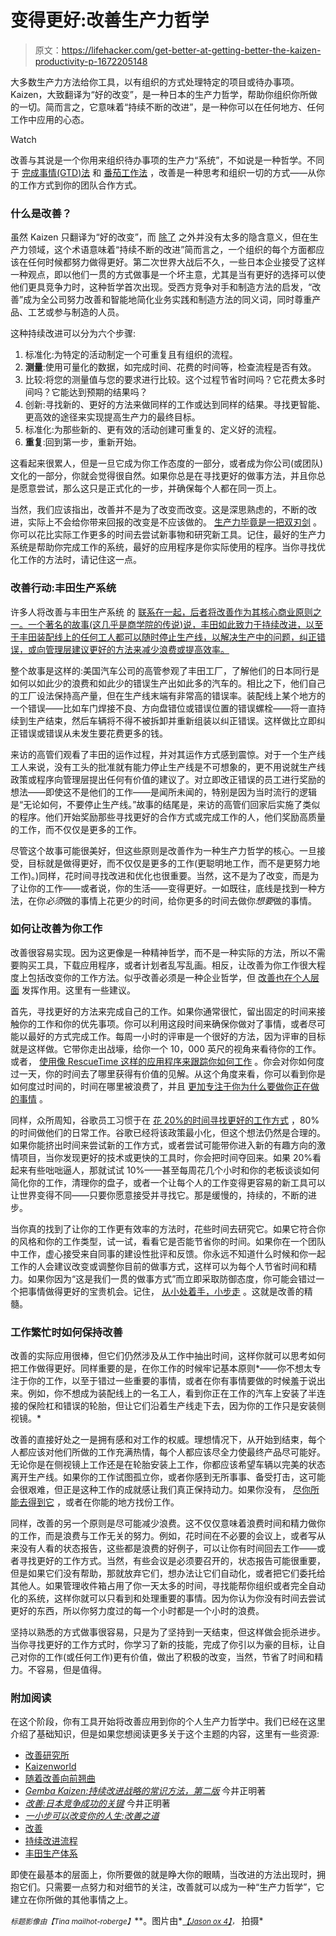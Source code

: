 # 变得更好:改善生产力哲学

> 原文：<https://lifehacker.com/get-better-at-getting-better-the-kaizen-productivity-p-1672205148>

大多数生产力方法给你工具，以有组织的方式处理特定的项目或待办事项。Kaizen，大致翻译为“好的改变”，是一种日本的生产力哲学，帮助你组织你所做的一切。简而言之，它意味着“持续不断的改进”，是一种你可以在任何地方、任何工作中应用的心态。

Watch

改善与其说是一个你用来组织待办事项的生产力“系统”，不如说是一种哲学。不同于 [完成事情(GTD)法](https://lifehacker.com/productivity-101-a-primer-to-the-getting-things-done-1551880955) 和 [番茄工作法](http://lifehacker.com/productivity-101-a-primer-to-the-pomodoro-technique-1598992730) ，改善是一种思考和组织一切的方式——从你的工作方式到你的团队合作方式。

### 什么是改善？

虽然 Kaizen 只翻译为“好的改变”，而 [除了](http://www.homejapan.com/2009/03/debunked-kaizen) 之外并没有太多的隐含意义，但在生产力领域，这个术语意味着“持续不断的改进”简而言之，一个组织的每个方面都应该在任何时候都努力做得更好。第二次世界大战后不久，一些日本企业接受了这样一种观点，即以他们一贯的方式做事是一个坏主意，尤其是当有更好的选择可以使他们更具竞争力时，这种哲学首次出现。受西方竞争对手和制造方法的启发，“改善”成为全公司努力改善和智能地简化业务实践和制造方法的同义词，同时尊重产品、工艺或参与制造的人员。

这种持续改进可以分为六个步骤:

1.  标准化:为特定的活动制定一个可重复且有组织的流程。
2.  **测量**:使用可量化的数据，如完成时间、花费的时间等，检查流程是否有效。
3.  比较:将您的测量值与您的要求进行比较。这个过程节省时间吗？它花费太多时间吗？它能达到预期的结果吗？
4.  创新:寻找新的、更好的方法来做同样的工作或达到同样的结果。寻找更智能、更高效的途径来实现提高生产力的最终目标。
5.  标准化:为那些新的、更有效的活动创建可重复的、定义好的流程。
6.  **重复**:回到第一步，重新开始。

这看起来很累人，但是一旦它成为你工作态度的一部分，或者成为你公司(或团队)文化的一部分，你就会觉得很自然。如果你总是在寻找更好的做事方法，并且你总是愿意尝试，那么这只是正式化的一步，并确保每个人都在同一页上。

当然，我们应该指出，改善并不是为了改变而改变。这是深思熟虑的，不断的改进，实际上不会给你带来回报的改变是不应该做的。 [生产力毕竟是一把双刃剑](https://lifehacker.com/avoid-the-trap-of-productivity-porn-5932142) 。你可以花比实际工作更多的时间去尝试新事物和研究新工具。记住，最好的生产力系统是帮助你完成工作的系统，最好的应用程序是你实际使用的程序。当你寻找优化工作的方法时，请记住这一点。

### 改善行动:丰田生产系统

许多人将改善与丰田生产系统 的 [联系在一起，后者将改善作为其核心商业原则之一。一个著名的故事(这几乎是商学院的传说)说，丰田如此致力于持续改进，以至于丰田装配线上的任何工人都可以随时停止生产线，以解决生产中的问题，纠正错误，或向管理层建议更好的方法来减少浪费或提高效率。](http://en.wikipedia.org/wiki/Toyota_Production_System)

整个故事是这样的:美国汽车公司的高管参观了丰田工厂，了解他们的日本同行是如何以如此少的浪费和如此少的错误生产出如此多的汽车的。相比之下，他们自己的工厂设法保持高产量，但在生产线末端有非常高的错误率。装配线上某个地方的一个错误——比如车门焊接不良、方向盘错位或错误位置的错误螺栓——将一直持续到生产结束，然后车辆将不得不被拆卸并重新组装以纠正错误。这样做比立即纠正错误或错误从未发生要花费更多的钱。

来访的高管们观看了丰田的运作过程，并对其运作方式感到震惊。对于一个生产线工人来说，没有工头的批准就有能力停止生产线是不可想象的，更不用说就生产线政策或程序向管理层提出任何有价值的建议了。对立即改正错误的员工进行奖励的想法——即使这不是他们的工作——是闻所未闻的，特别是因为当时流行的逻辑是“无论如何，不要停止生产线。”故事的结尾是，来访的高管们回家后实施了类似的程序。他们开始奖励那些寻找更好的合作方式或完成工作的人，他们奖励高质量的工作，而不仅仅是更多的工作。

尽管这个故事可能很美好，但这些原则是改善作为一种生产力哲学的核心。一旦接受，目标就是做得更好，而不仅仅是更多的工作(更聪明地工作，而不是更努力地工作)。)同样，花时间寻找改进和优化也很重要。当然，这不是为了改变，而是为了让你的工作——或者说，你的生活——变得更好。一如既往，底线是找到一种方法，在你*必须*做的事情上花更少的时间，给你更多的时间去做你*想要*做的事情。

### 如何让改善为你工作

改善很容易实现。因为这更像是一种精神哲学，而不是一种实际的方法，所以不需要购买工具，下载应用程序，或者计划者乱写乱画。相反，让改善为你工作很大程度上包括改变你的工作方法。似乎改善必须是一种企业哲学，但 [改善也在个人层面](https://lifehacker.com/practice-your-personal-kaizen-207029) 发挥作用。这里有一些建议。

首先，寻找更好的方法来完成自己的工作。如果你通常很忙，留出固定的时间来接触你的工作和你的优先事项。你可以利用这段时间来确保你做对了事情，或者尽可能以最好的方式完成工作。每周一小时的评审是一个很好的方法，因为评审的目标就是这样做。它带你走出战壕，给你一个 10，000 英尺的视角来看待你的工作。或者， [使用像 RescueTime 这样的应用程序来跟踪你如何工作](http://lifehacker.com/how-to-reclaim-your-time-in-seven-days-for-a-more-produ-5839691) 。你会对你如何度过一天，你的时间去了哪里获得有价值的见解。从这个角度来看，你可以看到你是如何度过时间的，时间在哪里被浪费了，并且 [更加专注于你为什么要做你正在做的事情](http://lifehacker.com/david-allen-explains-how-gtd-can-make-you-more-engaged-1039327011) 。

同样，众所周知，谷歌员工习惯于在 [花 20%的时间寻找更好的工作方式](https://lifehacker.com/make-your-job-feel-less-like-work-with-20-time-5932586) ，80%的时间做他们的日常工作。谷歌已经将该政策最小化，但这个想法仍然是合理的。如果你能挤出时间来尝试新的工作方式，或者尝试可能带你进入新的有趣方向的激情项目，当你发现更好的技术或更快的工具时，你会把时间夺回来。如果 20%看起来有些咄咄逼人，那就试试 10%——甚至每周花几个小时和你的老板谈谈如何简化你的工作，清理你的盘子，或者一个让每个人的工作变得更容易的新工具可以让世界变得不同——只要你愿意接受并寻找它。那是缓慢的，持续的，不断的进步。

当你真的找到了让你的工作更有效率的方法时，花些时间去研究它。如果它符合你的风格和你的工作类型，试一试，看看它是否能节省你的时间。如果你在一个团队中工作，虚心接受来自同事的建设性批评和反馈。你永远不知道什么时候和你一起工作的人会建议改变或调整你目前的做事方式，这样可以为每个人节省时间和精力。如果你因为“这是我们一贯的做事方式”而立即采取防御态度，你可能会错过一个把事情做得更好的宝贵机会。记住， [从小处着手，小步走](https://lifehacker.com/start-small-and-take-small-steps-to-work-past-your-fear-5953042) 。这就是改善的精髓。

### 工作繁忙时如何保持改善

改善的实际应用很棒，但它们仍然涉及从工作中抽出时间，这样你就可以思考如何把工作做得更好。同样重要的是，在你工作的时候牢记基本原则*——你不想太专注于你的工作，以至于错过一些重要的事情，或者在你有事情要做的时候羞于说出来。例如，你不想成为装配线上的一名工人，看到你正在工作的汽车上安装了半连接的保险杠和错误的轮胎，但让它们沿着生产线走下去，因为你的工作只是安装侧视镜。*

改善的直接好处之一是拥有感和对工作的权威。理想情况下，从开始到结束，每个人都应该对他们所做的工作充满热情，每个人都应该尽全力使最终产品尽可能好。无论你是在侧视镜上工作还是在轮胎安装上工作，你都应该希望车辆以完美的状态离开生产线。如果你的工作试图孤立你，或者你感到无所事事、备受打击，这可能会很艰难，但正是这种工作的成就感让我们真正保持动力。如果你没有， [尽你所能去得到它](http://lifehacker.com/if-your-job-sucks-it-might-be-your-fault-let-s-fix-th-5936851) ，或者在你能的地方找份工作。

同样，改善的另一个原则是尽可能减少浪费。这不仅仅意味着浪费时间和精力做你的工作，而是浪费与工作无关的努力。例如，花时间在不必要的会议上，或者写从来没有人看的状态报告，这些都是浪费的好例子，可以让你有时间回去工作——或者寻找更好的工作方式。当然，有些会议是必须要召开的，状态报告可能很重要，但是如果它们没有帮助，那就放弃它们，想办法让它们自动化，或者把它们委托给其他人。如果管理收件箱占用了你一天太多的时间，寻找能帮你组织或者完全自动化的系统，这样你就可以只看到和处理重要的事情。因为你认为你没有时间去尝试更好的东西，所以你努力度过的每一个小时都是一个小时的浪费。

坚持以熟悉的方式做事很容易，只是为了坚持到一天结束，但这样做会扼杀进步。当你寻找更好的工作方式时，你学习了新的技能，完成了你引以为豪的目标，让自己对你的工作(或任何工作)更有价值，做出了积极的改变，当然，节省了时间和精力。不容易，但是值得。

### 附加阅读

在这个阶段，你有工具开始将改善应用到你的个人生产力哲学中。我们已经在这里介绍了基础知识，但是如果您想阅读更多关于这个主题的内容，这里有一些资源:

*   [改善研究所](http://www.kaizen.com/)
*   [Kaizenworld](http://www.kaizenworld.com/index.html)
*   [随着改善向前翘曲](http://www.bulsuk.com/2009/01/how-to-really-implement-kaizen.html)
*   [*Gemba Kaizen:持续改进战略的常识方法，第二版*](https://www.amazon.com/dp/0071790357?asc_campaign=InlineText&asc_refurl=https://lifehacker.com/get-better-at-getting-better-the-kaizen-productivity-p-1672205148&asc_source=&linkCode=ogi&psc=1&smid=ATVPDKIKX0DER&tag=kinjalifehackerlink-20&th=1) 今井正明著
*   [*改善:日本竞争成功的关键*](http://www.amazon.com/Kaizen-Key-Japans-Competitive-Success/dp/007554332X/?asc_campaign=InlineText&asc_refurl=https://lifehacker.com/get-better-at-getting-better-the-kaizen-productivity-p-1672205148&asc_source=&tag=kinjalifehackerlink-20) 今井正明著
*   [*一小步可以改变你的人生:改善之道*](http://www.amazon.com/gp/product/076118032X/?asc_campaign=InlineText&asc_refurl=https://lifehacker.com/get-better-at-getting-better-the-kaizen-productivity-p-1672205148&asc_source=&tag=kinjalifehackerlink-20)
*   [改善](http://en.wikipedia.org/wiki/Kaizen)
*   [持续改进流程](http://en.wikipedia.org/wiki/Continual_improvement_process)
*   [丰田生产体系](http://en.wikipedia.org/wiki/Toyota_Production_System)

即使在最基本的层面上，你所要做的就是睁大你的眼睛，当改进的方法出现时，拥抱它们。只需要一点努力和对细节的关注，改善就可以成为一种“生产力哲学”，它建立在你所做的其他事情之上。

<small>*标题影像由*</small><small>*【Tina mailhot-roberge】*</small>**。图片由*[<small>*【Jason ox 4】*</small>](https://www.flickr.com/photos/ox4photos/5607206237/)<small>*，*</small> 拍摄*